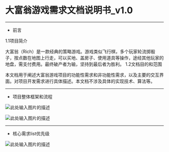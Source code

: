 # 大富翁游戏需求文档说明书_v1.0


----------

- 前言
 
1.1项目简介

大富翁（Rich）是一款经典的策略游戏。游戏类似飞行棋，多个玩家轮流掷骰子，按点数在地图上行走，可以买地、盖房子、使用道具等操作，途经其他玩家的地盘，需支付费用。最终破产者为输，坚持到最后者为胜利。
1.2文档目的和范围

本文档用于阐述大富翁游戏项目的功能性需求和非功能性需求，以及主要的交互界面。对项目开发需求进行具体描述。本文档不涉及具体的实现技术、算法等。


----------

 - 项目整体框架和流程
 
![此处输入图片的描述][1]

![此处输入图片的描述][2]


----------


 - 核心需求list优先级
 
![此处输入图片的描述][3]

 


  [1]: http://ww2.sinaimg.cn/mw1024/7e1be8b7gw1evnifo9t48j20q80c8myd.jpg
  [2]: http://ww2.sinaimg.cn/bmiddle/7e1be8b7gw1evni4176ttj208b098dfw.jpg
  [3]: http://ww2.sinaimg.cn/bmiddle/7e1be8b7gw1evnida4h21j20ch0f2wiq.jpg
